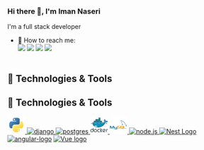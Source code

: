 ### Hi there 👋, I'm Iman Naseri

I'm a full stack developer<br>

- :speech_balloon: How to reach me: <br>
[<img src="https://img.shields.io/badge/Gmail-D14836?style=for-the-badge&logo=gmail&logoColor=white" />](mailto:inaseri.20@gmail.com)
[<img src="https://img.shields.io/badge/LinkedIn-0077B5?style=for-the-badge&logo=linkedin&logoColor=white" />]([https://www.linkedin.com/in/amirhossein-rajabpour-a961a31a7/](https://www.linkedin.com/in/iman-naseri-1a9b2a119/?originalSubdomain=ir))
[<img src="https://img.shields.io/badge/Telegram-2CA5E0?style=for-the-badge&logo=telegram&logoColor=white" />](https://t.me/Iman_Naseri)
[<img src="https://img.shields.io/badge/GitHub-100000?style=for-the-badge&logo=github&logoColor=white" />](https://github.com/inaseri) <br> <br>


## 🔧 Technologies & Tools
## 🔧 Technologies & Tools
<p align="left"> 
   <a href="https://www.python.org" target="_blank"> <img src="https://raw.githubusercontent.com/devicons/devicon/master/icons/python/python-original.svg" alt="python" width="40" height="40"/> </a>
   <a href="https://www.djangoproject.com/" target="_blank"> <img src="https://www.vectorlogo.zone/logos/djangoproject/djangoproject-icon.svg" alt="django" width="40" height="40"/> </a> 
   <a href="https://www.postgresql.org//" target="_blank"> <img src="https://www.vectorlogo.zone/logos/postgresql/postgresql-icon.svg" alt="postgres" width="40" height="40"/> </a> 
   <a href="https://www.docker.com/" target="_blank"> <img src="https://raw.githubusercontent.com/devicons/devicon/master/icons/docker/docker-original-wordmark.svg" alt="docker" width="40" height="40"/> </a>  
   <a href="https://www.mysql.com/" target="_blank"> <img src="https://raw.githubusercontent.com/devicons/devicon/master/icons/mysql/mysql-original-wordmark.svg" alt="mysql" width="40" height="40"/> </a> 
   <a href="https://nodejs.org/" target="_blank"> <img src="https://nodejs.org/static/images/logo.svg" alt="node.js" width="40" height="40"/> <a> 
   <a href="http://nestjs.com/" rel="nofollow"><img src="https://camo.githubusercontent.com/5f54c0817521724a2deae8dedf0c280a589fd0aa9bffd7f19fa6254bb52e996a/68747470733a2f2f6e6573746a732e636f6d2f696d672f6c6f676f2d736d616c6c2e737667" width="120" alt="Nest Logo" data-canonical-src="https://nestjs.com/img/logo-small.svg" style="max-width: 100%;"></a>
   <a target="_blank" rel="noopener noreferrer" href="/angular/angular/blob/main/aio/src/assets/images/logos/angular/angular.png"><img src="/angular/angular/raw/main/aio/src/assets/images/logos/angular/angular.png" alt="angular-logo" width="120px" height="120px" style="max-width: 100%;"></a>
   <a href="https://vuejs.org" rel="nofollow"><img width="100" src="https://camo.githubusercontent.com/c8f91d18976e27123643a926a2588b8d931a0292fd0b6532c3155379e8591629/68747470733a2f2f7675656a732e6f72672f696d616765732f6c6f676f2e706e67" alt="Vue logo" data-canonical-src="https://vuejs.org/images/logo.png" style="max-width: 100%;"></a>
   
</p>
<br>
